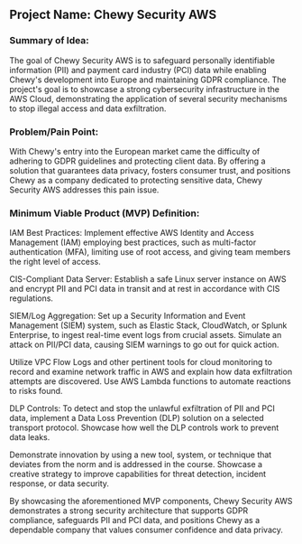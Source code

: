 ## Project Name: Chewy Security AWS

### Summary of Idea:

The goal of Chewy Security AWS is to safeguard personally identifiable information (PII) and payment card industry (PCI) data while enabling Chewy's development into Europe and maintaining GDPR compliance. The project's goal is to showcase a strong cybersecurity infrastructure in the AWS Cloud, demonstrating the application of several security mechanisms to stop illegal access and data exfiltration.

### Problem/Pain Point:

With Chewy's entry into the European market came the difficulty of adhering to GDPR guidelines and protecting client data. By offering a solution that guarantees data privacy, fosters consumer trust, and positions Chewy as a company dedicated to protecting sensitive data, Chewy Security AWS addresses this pain issue.

### Minimum Viable Product (MVP) Definition:

IAM Best Practices: Implement effective AWS Identity and Access Management (IAM) employing best practices, such as multi-factor authentication (MFA), limiting use of root access, and giving team members the right level of access.

CIS-Compliant Data Server: Establish a safe Linux server instance on AWS and encrypt PII and PCI data in transit and at rest in accordance with CIS regulations.

SIEM/Log Aggregation: Set up a Security Information and Event Management (SIEM) system, such as Elastic Stack, CloudWatch, or Splunk Enterprise, to ingest real-time event logs from crucial assets. Simulate an attack on PII/PCI data, causing SIEM warnings to go out for quick action.

Utilize VPC Flow Logs and other pertinent tools for cloud monitoring to record and examine network traffic in AWS and explain how data exfiltration attempts are discovered. Use AWS Lambda functions to automate reactions to risks found.

DLP Controls: To detect and stop the unlawful exfiltration of PII and PCI data, implement a Data Loss Prevention (DLP) solution on a selected transport protocol. Showcase how well the DLP controls work to prevent data leaks.

Demonstrate innovation by using a new tool, system, or technique that deviates from the norm and is addressed in the course. Showcase a creative strategy to improve capabilities for threat detection, incident response, or data security.

By showcasing the aforementioned MVP components, Chewy Security AWS demonstrates a strong security architecture that supports GDPR compliance, safeguards PII and PCI data, and positions Chewy as a dependable company that values consumer confidence and data privacy.
